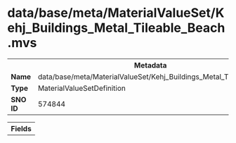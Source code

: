<h1>data/base/meta/MaterialValueSet/Kehj_Buildings_Metal_Tileable_Beach.mvs</h1><table><tr><th colspan="100%">Metadata</th></tr><tr><td><b>Name</b></td><td>data/base/meta/MaterialValueSet/Kehj_Buildings_Metal_Tileable_Beach.mvs</td></tr><tr><td><b>Type</b></td><td>MaterialValueSetDefinition</td></tr><tr><td><b>SNO ID</b></td><td>574844</td></tr></table>

<table><tr><th colspan="100%">Fields</th></tr></table>


